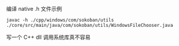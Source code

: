 编译 native .h 文件示例

```
javac -h ./cpp/windows/com/sokoban/utils ./core/src/main/java/com/sokoban/utils/WindowsFileChooser.java
```

写一个 C++ dll 调用系统库真不容易